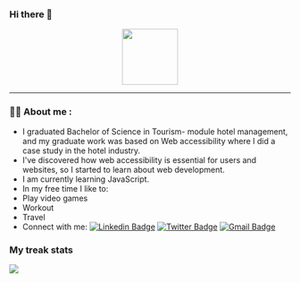 ### Hi there 👋
<div id="header" align="center">
  <img src="https://media.giphy.com/media/5GqrzudeH7m7fKrUoc/giphy.gif" width="100"/>
</div>

---

### :woman_technologist: About me : 
- I graduated  Bachelor of Science in Tourism- module hotel management, and my graduate work was based on Web accessibility where I did a case study in the hotel industry. 
- I've discovered how web accessibility is essential for users and websites, so I started to learn about web development. 
- I am currently learning JavaScript.
- In my free time I like to: 
- Play video games
- Workout 
- Travel
- Connect with me:
 [![Linkedin Badge](https://img.shields.io/badge/-LinkedIn-blue?style=flat&logo=Linkedin&logoColor=white)](https://www.linkedin.com/in/svetlana-jokic-787432100/)
 [![Twitter Badge](https://img.shields.io/badge/-Twitter-blue?style=flat&logo=twitter&logoColor=white)](https://twitter.com/svetlanajokic)
 [![Gmail Badge](https://img.shields.io/badge/-Gmail-red?style=flat&logo=gmail&logoColor=white)](svetlanajokic95@gmail.com)


### My treak stats
<div> <img src="https://github-readme-streak-stats.herokuapp.com?user=Holllyyyy&theme=dracula"/> </div>
<!--
**Holllyyyy/Holllyyyy** is a ✨ _special_ ✨ repository because its `README.md` (this file) appears on your GitHub profile.

Here are some ideas to get you started:

- 🔭 I’m currently working on ...
- 🌱 I’m currently learning ...
- 👯 I’m looking to collaborate on ...
- 🤔 I’m looking for help with ...
- 💬 Ask me about ...
- 📫 How to reach me: ...
- 😄 Pronouns: ...
- ⚡ Fun fact: ...
-->
